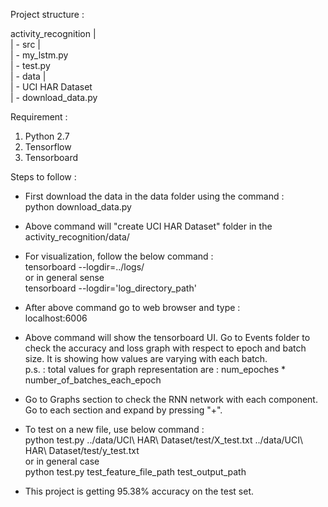 
Project structure :<br />

activity_recognition    |<br />
                        | - src |<br />
                                | - my_lstm.py<br />
                                | - test.py<br />
                        | - data    |<br />
                                    | - UCI HAR Dataset<br />
                                    | - download_data.py<br />


Requirement :<br />

1) Python 2.7<br />
2) Tensorflow<br />
3) Tensorboard<br />


Steps to follow :<br />

* First download the data in the data folder using the command :<br />
        python download_data.py<br />

* Above command will "create UCI HAR Dataset" folder in the activity_recognition/data/ <br />

* For visualization, follow the below command :<br />
        tensorboard --logdir=../logs/  <br />
                or in general sense  <br />
        tensorboard --logdir='log_directory_path'  <br />

* After above command go to web browser and type : <br />
        localhost:6006  <br />

* Above command will show the tensorboard UI. Go to Events folder to check the accuracy and loss graph with respect to
epoch and batch size. It is showing how values are varying with each batch.  <br />
    p.s. : total values for graph representation are : num_epoches * number_of_batches_each_epoch  <br />

* Go to Graphs section to check the RNN network with each component. Go to each section and expand by pressing "+". <br />

* To test on a new file, use below command :  <br />
        python test.py ../data/UCI\ HAR\ Dataset/test/X_test.txt ../data/UCI\ HAR\ Dataset/test/y_test.txt  <br />
                or in general case  <br />
        python test.py test_feature_file_path test_output_path  <br />

* This project is getting 95.38% accuracy on the test set.  <br />

